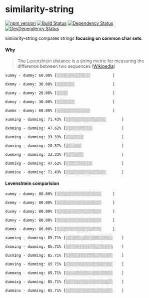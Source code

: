 
# similarity-string 

[![npm version][npm-badge]][npm]
[![Build Status][travis-badge]][travis]
[![Dependency Status][david-badge]][david]
[![DevDependency Status][david-badge-dev]][david-dev]

similarity-string compares strings **focusing on common char sets**. 


#### Why


> The Levenshtein distance is a string metric for measuring the difference between two sequences ([Wikipedia](https://en.wikipedia.org/wiki/Levenshtein_distance))



```
xummy - dummy: 60.00% [░░░░░░░░░░░░░░░          ] 

dxmmy - dummy: 30.00% [░░░░░░░░                 ] 

duxmy - dummy: 20.00% [░░░░░                    ] 

dumxy - dummy: 30.00% [░░░░░░░░                 ] 

dummx - dummy: 60.00% [░░░░░░░░░░░░░░░          ] 

xumming - dumming: 71.43% [░░░░░░░░░░░░░░░░░░       ] 

dxmming - dumming: 47.62% [░░░░░░░░░░░░             ] 

duxming - dumming: 33.33% [░░░░░░░░                 ] 

dumxing - dumming: 28.57% [░░░░░░░                  ] 

dummxng - dumming: 33.33% [░░░░░░░░                 ] 

dummixg - dumming: 47.62% [░░░░░░░░░░░░             ] 

dumminx - dumming: 71.43% [░░░░░░░░░░░░░░░░░░       ] 
```
#### Levenshtein comparision
```
xummy - dummy: 80.00% [░░░░░░░░░░░░░░░░░░░░     ] 

dxmmy - dummy: 80.00% [░░░░░░░░░░░░░░░░░░░░     ] 

duxmy - dummy: 80.00% [░░░░░░░░░░░░░░░░░░░░     ] 

dumxy - dummy: 80.00% [░░░░░░░░░░░░░░░░░░░░     ] 

dummx - dummy: 80.00% [░░░░░░░░░░░░░░░░░░░░     ] 

xumming - dumming: 85.71% [░░░░░░░░░░░░░░░░░░░░░    ] 

dxmming - dumming: 85.71% [░░░░░░░░░░░░░░░░░░░░░    ] 

duxming - dumming: 85.71% [░░░░░░░░░░░░░░░░░░░░░    ] 

dumxing - dumming: 85.71% [░░░░░░░░░░░░░░░░░░░░░    ] 

dummxng - dumming: 85.71% [░░░░░░░░░░░░░░░░░░░░░    ] 

dummixg - dumming: 85.71% [░░░░░░░░░░░░░░░░░░░░░    ] 

dumminx - dumming: 85.71% [░░░░░░░░░░░░░░░░░░░░░    ] 
``` 

[david]: https://david-dm.org/efraespada/similarity-string
[david-badge]: https://david-dm.org/efraespada/similarity-string.svg
[travis]: https://travis-ci.org/efraespada/similarity-string
[travis-badge]: https://travis-ci.org/efraespada/similarity-string.svg?branch=master
[david-dev]: https://david-dm.org/efraespada/similarity-string?type=dev
[david-badge-dev]: https://david-dm.org/efraespada/similarity-string/dev-status.svg
[npm]: https://www.npmjs.com/package/similarity-string
[npm-badge]: https://badge.fury.io/js/similarity-string.svg